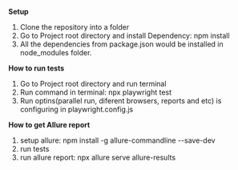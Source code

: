 **Setup** 

1. Clone the repository into a folder
2. Go to Project root directory and install Dependency: npm install
3. All the dependencies from package.json would be installed in node_modules folder.

**How to run tests**
1. Go to Project root directory and run terminal
2. Run command in terminal: npx playwright test 
3. Run optins(parallel run, diferent browsers, reports and etc) is configuring in playwright.config.js

**How to get Allure report**
1. setup allure: npm install -g allure-commandline --save-dev
2. run tests
3. run allure report: npx allure serve allure-results
